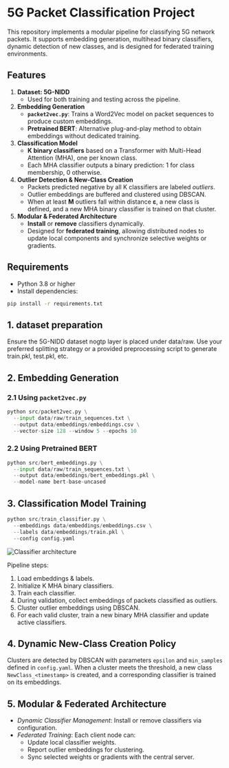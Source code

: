 # 5G Packet Classification Project

This repository implements a modular pipeline for classifying 5G network packets. It supports embedding generation, multihead binary classifiers, dynamic detection of new classes, and is designed for federated training environments.

## Features

1. **Dataset: 5G-NIDD**
   - Used for both training and testing across the pipeline.
2. **Embedding Generation**
   - **`packet2vec.py`**: Trains a Word2Vec model on packet sequences to produce custom embeddings.
   - **Pretrained BERT**: Alternative plug-and-play method to obtain embeddings without dedicated training.
3. **Classification Model**
   - **K binary classifiers** based on a Transformer with Multi-Head Attention (MHA), one per known class.
   - Each MHA classifier outputs a binary prediction: 1 for class membership, 0 otherwise.
4. **Outlier Detection & New-Class Creation**
   - Packets predicted negative by all K classifiers are labeled *outliers*.
   - Outlier embeddings are buffered and clustered using DBSCAN.
   - When at least **M** outliers fall within distance **ε**, a new class is defined, and a new MHA binary classifier is trained on that cluster.
5. **Modular & Federated Architecture**
   - **Install** or **remove** classifiers dynamically.
   - Designed for **federated training**, allowing distributed nodes to update local components and synchronize selective weights or gradients.

## Requirements

- Python 3.8 or higher  
- Install dependencies:

```bash
pip install -r requirements.txt
```

## 1. dataset preparation
Ensure the 5G-NIDD dataset nogtp layer is placed under data/raw. 
Use your preferred splitting strategy or a provided preprocessing script to generate train.pkl, test.pkl, etc.

## 2. Embedding Generation
### 2.1 Using `packet2vec.py`
```python
python src/packet2vec.py \
  --input data/raw/train_sequences.txt \
  --output data/embeddings/embeddings.csv \
  --vector-size 128 --window 5 --epochs 10
```
### 2.2 Using Pretrained BERT
```python
python src/bert_embeddings.py \
  --input data/raw/train_sequences.txt \
  --output data/embeddings/bert_embeddings.pkl \
  --model-name bert-base-uncased
```
## 3. Classification Model Training
```python
python src/train_classifier.py \
  --embeddings data/embeddings/embeddings.csv \
  --labels data/embeddings/train.pkl \
  --config config.yaml
```
![Classifier architecture](https://i.imgur.com/IK040tk.png)

Pipeline steps:
1. Load embeddings & labels.
2. Initialize K MHA binary classifiers.
3. Train each classifier.
4. During validation, collect embeddings of packets classified as outliers.
5. Cluster outlier embeddings using DBSCAN.
6. For each valid cluster, train a new binary MHA classifier and update active classifiers.
 

## 4. Dynamic New-Class Creation Policy
Clusters are detected by DBSCAN with parameters `epsilon` and `min_samples` defined in `config.yaml`. 
When a cluster meets the threshold, a new class `NewClass_<timestamp>` is created, and a corresponding classifier is trained on its embeddings.

## 5. Modular & Federated Architecture
- *Dynamic Classifier Management*: Install or remove classifiers via configuration.
- *Federated Training*: Each client node can:
    - Update local classifier weights.
    - Report outlier embeddings for clustering.
    - Sync selected weights or gradients with the central server.
